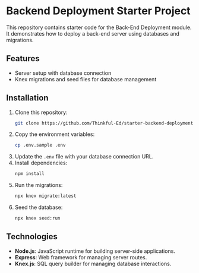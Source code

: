 # Backend Deployment Starter Project

This repository contains starter code for the Back-End Deployment module. It demonstrates how to deploy a back-end server using databases and migrations.

## Features
- Server setup with database connection
- Knex migrations and seed files for database management

## Installation

1. Clone this repository:
   ```bash
   git clone https://github.com/Thinkful-Ed/starter-backend-deployment-render.git
   ```
2. Copy the environment variables:
   ```bash
   cp .env.sample .env
   ```
3. Update the `.env` file with your database connection URL.
4. Install dependencies:
   ```bash
   npm install
   ```
5. Run the migrations:
   ```bash
   npx knex migrate:latest
   ```
6. Seed the database:
   ```bash
   npx knex seed:run
   ```

## Technologies
- **Node.js**: JavaScript runtime for building server-side applications.
- **Express**: Web framework for managing server routes.
- **Knex.js**: SQL query builder for managing database interactions.
